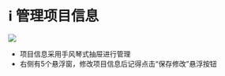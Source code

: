# ℹ 管理项目信息

![](<../../../.gitbook/assets/image (14).png>)

* 项目信息采用手风琴式抽屉进行管理
* 右侧有5个悬浮窗，修改项目信息后记得点击“保存修改”悬浮按钮

